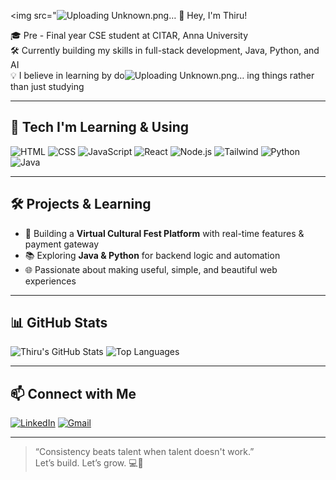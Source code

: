 <img src="![Uploading Unknown.png…]()
👋 Hey, I'm Thiru!

🎓 Pre - Final year CSE student at CITAR, Anna University  
🛠️ Currently building my skills in full-stack development, Java, Python, and AI  
💡 I believe in learning by do![Uploading Unknown.png…]()
ing things rather than  just studying 

---

## 🔧 Tech I'm Learning & Using

![HTML](https://img.shields.io/badge/-HTML5-E34F26?style=flat-square&logo=html5&logoColor=white)
![CSS](https://img.shields.io/badge/-CSS3-1572B6?style=flat-square&logo=css3&logoColor=white)
![JavaScript](https://img.shields.io/badge/-JavaScript-F7DF1E?style=flat-square&logo=javascript&logoColor=black)
![React](https://img.shields.io/badge/-React-61DAFB?style=flat-square&logo=react&logoColor=black)
![Node.js](https://img.shields.io/badge/-Node.js-339933?style=flat-square&logo=node.js&logoColor=white)
![Tailwind](https://img.shields.io/badge/-TailwindCSS-38B2AC?style=flat-square&logo=tailwind-css&logoColor=white)
![Python](https://img.shields.io/badge/-Python-3776AB?style=flat-square&logo=python&logoColor=white)
![Java](https://img.shields.io/badge/-Java-007396?style=flat-square&logo=java&logoColor=white)

---

## 🛠️ Projects & Learning

- 🎉 Building a **Virtual Cultural Fest Platform** with real-time features & payment gateway
- 📚 Exploring **Java & Python** for backend logic and automation
- 🌐 Passionate about making useful, simple, and beautiful web experiences

---

## 📊 GitHub Stats

![Thiru's GitHub Stats](https://github-readme-stats.vercel.app/api?username=thiruchenthils&show_icons=true&theme=tokyonight)
![Top Languages](https://github-readme-stats.vercel.app/api/top-langs/?username=thiruchenthils&layout=compact&theme=tokyonight)

---

## 📫 Connect with Me

[![LinkedIn](https://img.shields.io/badge/-LinkedIn-blue?style=flat-square&logo=linkedin&logoColor=white)](https://www.linkedin.com/in/thiruchenthils2023)
[![Gmail](https://img.shields.io/badge/-Gmail-D14836?style=flat-square&logo=gmail&logoColor=white)](mailto:thiruchenthils.cse2023@citchennai.net)

---

> “Consistency beats talent when talent doesn't work.”  
> Let’s build. Let’s grow. 💻🚀
